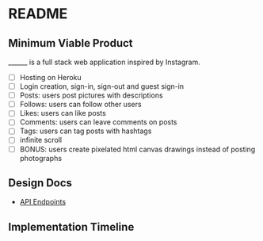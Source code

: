 <h1>README</h1>

<h2>Minimum Viable Product</h2>

______ is a full stack web application inspired by Instagram.

- [ ] Hosting on Heroku
- [ ] Login creation, sign-in, sign-out and guest sign-in
- [ ] Posts: users post pictures with descriptions
- [ ] Follows: users can follow other users
- [ ] Likes: users can like posts
- [ ] Comments: users can leave comments on posts
- [ ] Tags: users can tag posts with hashtags
- [ ] infinite scroll
- [ ] BONUS: users create pixelated html canvas drawings instead of posting photographs

<h2>Design Docs</h2>

* [API Endpoints](https://github.com/mvodkin/insta_clone/blob/master/docs/api-endpoints.md)

<h2>Implementation Timeline</h2>
